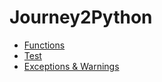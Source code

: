 # Journey2Python

* [Functions](./Functions/Function.mkd)
* [Test](./Test/Test.mkd)
* [Exceptions & Warnings](./Exceptions/Exceptions_Warnings.mkd)
